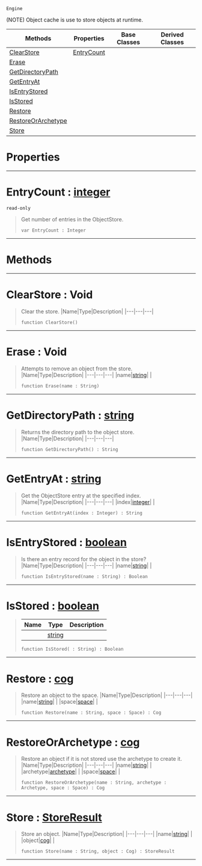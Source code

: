 `Engine`

(NOTE) Object cache is use to store objects at runtime.

|Methods|Properties|Base Classes|Derived Classes|
|---|---|---|---|
|[ ClearStore](https://plasmaengine.github.io/PlasmaDocs/Plasma1/C++/code_reference/class_reference/objectstore.md#clearstore-void)|[ EntryCount](https://plasmaengine.github.io/PlasmaDocs/Plasma1/C++/code_reference/class_reference/objectstore.md#entrycount-plasma-engine-d)| | |
|[ Erase](https://plasmaengine.github.io/PlasmaDocs/Plasma1/C++/code_reference/class_reference/objectstore.md#erase-void)| | | |
|[ GetDirectoryPath](https://plasmaengine.github.io/PlasmaDocs/Plasma1/C++/code_reference/class_reference/objectstore.md#getdirectorypath-plasma-en)| | | |
|[ GetEntryAt](https://plasmaengine.github.io/PlasmaDocs/Plasma1/C++/code_reference/class_reference/objectstore.md#getentryat-plasma-engine-d)| | | |
|[ IsEntryStored](https://plasmaengine.github.io/PlasmaDocs/Plasma1/C++/code_reference/class_reference/objectstore.md#isentrystored-plasma-engin)| | | |
|[ IsStored](https://plasmaengine.github.io/PlasmaDocs/Plasma1/C++/code_reference/class_reference/objectstore.md#isstored-plasma-engine-doc)| | | |
|[ Restore](https://plasmaengine.github.io/PlasmaDocs/Plasma1/C++/code_reference/class_reference/objectstore.md#restore-plasma-engine-docu)| | | |
|[ RestoreOrArchetype](https://plasmaengine.github.io/PlasmaDocs/Plasma1/C++/code_reference/class_reference/objectstore.md#restoreorarchetype-plasma)| | | |
|[ Store](https://plasmaengine.github.io/PlasmaDocs/Plasma1/C++/code_reference/class_reference/objectstore.md#store-plasma-engine-docume)| | | |


 #  Properties


---  
 #  EntryCount : [integer](https://plasmaengine.github.io/PlasmaDocs/Plasma1/C++/code_reference/lightning_base_types/integer.md)

 `read-only`

> Get number of entries in the ObjectStore.
> ``` lang=cpp, name=Lightning
> var EntryCount : Integer


---  
 #  Methods


---  
 #  ClearStore : Void

> Clear the store.
> |Name|Type|Description|
> |---|---|---|
> ``` lang=cpp, name=Lightning
> function ClearStore()
> ``` 


---  
 #  Erase : Void

> Attempts to remove an object from the store.
> |Name|Type|Description|
> |---|---|---|
> |name|[string](https://plasmaengine.github.io/PlasmaDocs/Plasma1/C++/code_reference/lightning_base_types/string.md)| |
> ``` lang=cpp, name=Lightning
> function Erase(name : String)
> ``` 


---  
 #  GetDirectoryPath : [string](https://plasmaengine.github.io/PlasmaDocs/Plasma1/C++/code_reference/lightning_base_types/string.md)

> Returns the directory path to the object store.
> |Name|Type|Description|
> |---|---|---|
> ``` lang=cpp, name=Lightning
> function GetDirectoryPath() : String
> ``` 


---  
 #  GetEntryAt : [string](https://plasmaengine.github.io/PlasmaDocs/Plasma1/C++/code_reference/lightning_base_types/string.md)

> Get the ObjectStore entry at the specified index.
> |Name|Type|Description|
> |---|---|---|
> |index|[integer](https://plasmaengine.github.io/PlasmaDocs/Plasma1/C++/code_reference/lightning_base_types/integer.md)| |
> ``` lang=cpp, name=Lightning
> function GetEntryAt(index : Integer) : String
> ``` 


---  
 #  IsEntryStored : [boolean](https://plasmaengine.github.io/PlasmaDocs/Plasma1/C++/code_reference/lightning_base_types/boolean.md)

> Is there an entry record for the object in the store?
> |Name|Type|Description|
> |---|---|---|
> |name|[string](https://plasmaengine.github.io/PlasmaDocs/Plasma1/C++/code_reference/lightning_base_types/string.md)| |
> ``` lang=cpp, name=Lightning
> function IsEntryStored(name : String) : Boolean
> ``` 


---  
 #  IsStored : [boolean](https://plasmaengine.github.io/PlasmaDocs/Plasma1/C++/code_reference/lightning_base_types/boolean.md)

> 
> |Name|Type|Description|
> |---|---|---|
> ||[string](https://plasmaengine.github.io/PlasmaDocs/Plasma1/C++/code_reference/lightning_base_types/string.md)| |
> ``` lang=cpp, name=Lightning
> function IsStored( : String) : Boolean
> ``` 


---  
 #  Restore : [cog](https://plasmaengine.github.io/PlasmaDocs/Plasma1/C++/code_reference/class_reference/cog.md)

> Restore an object to the space.
> |Name|Type|Description|
> |---|---|---|
> |name|[string](https://plasmaengine.github.io/PlasmaDocs/Plasma1/C++/code_reference/lightning_base_types/string.md)| |
> |space|[space](https://plasmaengine.github.io/PlasmaDocs/Plasma1/C++/code_reference/class_reference/space.md)| |
> ``` lang=cpp, name=Lightning
> function Restore(name : String, space : Space) : Cog
> ``` 


---  
 #  RestoreOrArchetype : [cog](https://plasmaengine.github.io/PlasmaDocs/Plasma1/C++/code_reference/class_reference/cog.md)

> Restore an object if it is not stored use the archetype to create it.
> |Name|Type|Description|
> |---|---|---|
> |name|[string](https://plasmaengine.github.io/PlasmaDocs/Plasma1/C++/code_reference/lightning_base_types/string.md)| |
> |archetype|[archetype](https://plasmaengine.github.io/PlasmaDocs/Plasma1/C++/code_reference/class_reference/archetype.md)| |
> |space|[space](https://plasmaengine.github.io/PlasmaDocs/Plasma1/C++/code_reference/class_reference/space.md)| |
> ``` lang=cpp, name=Lightning
> function RestoreOrArchetype(name : String, archetype : Archetype, space : Space) : Cog
> ``` 


---  
 #  Store : [StoreResult](https://plasmaengine.github.io/PlasmaDocs/Plasma1/C++/code_reference/enum_reference.md#storeresult)

> Store an object.
> |Name|Type|Description|
> |---|---|---|
> |name|[string](https://plasmaengine.github.io/PlasmaDocs/Plasma1/C++/code_reference/lightning_base_types/string.md)| |
> |object|[cog](https://plasmaengine.github.io/PlasmaDocs/Plasma1/C++/code_reference/class_reference/cog.md)| |
> ``` lang=cpp, name=Lightning
> function Store(name : String, object : Cog) : StoreResult
> ``` 


---  
 

 